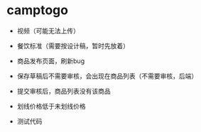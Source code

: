 # camptogo

- 视频（可能无法上传）
- 餐饮标准（需要按设计稿，暂时先放着）
- 商品发布页面，刷新bug
- 保存草稿后不需要审核，会出现在商品列表（不需要审核，后端）
- 提交审核后，商品列表没有该商品
- 划线价格低于未划线价格


- 测试代码
